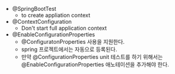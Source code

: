 * @SpringBootTest
    * to create appliation context
* @ContextConfiguration
    * Don't start full application context
* @EnableConfigurationProperties
    * @ConfiguratonProperties 사용을 지원한다.
    * spring 프로젝트에서는 자동으로 등록된다.
    * 만약 @ConfigurationProperties unit 테스트를 하기 위해서는 @EnableConfigurationProperties 애노테이션을 추가해야 한다.